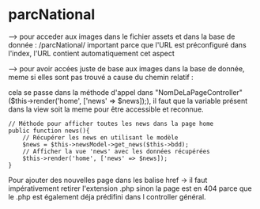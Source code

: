 # parcNational

--> pour acceder aux images dans le fichier assets et dans la base de donnée : 
/parcNational/ 
important parce que l'URL est préconfiguré dans l'index, l'URL contient automatiquement cet aspect

--> pour avoir accées juste de base aux images dans la base de donnée, meme si elles sont pas trouvé 
a cause du chemin relatif : 

cela se passe dans la méthode d'appel dans "NomDeLaPageController" ($this->render('home', ['news' => $news]);), il faut que la variable présent dans la view soit la meme pour être accessible et reconnue.

    // Méthode pour afficher toutes les news dans la page home
    public function news(){ 
        // Récupérer les news en utilisant le modèle
        $news = $this->newsModel->get_news($this->bdd);
        // Afficher la vue 'news' avec les données récupérées
        $this->render('home', ['news' => $news]);
    }

Pour ajouter des nouvelles page dans les balise href -> il faut impérativement retirer l'extension .php sinon la page est en 404 parce que le .php est également déja prédifini dans l controller général.
